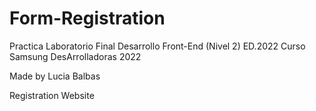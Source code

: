 # Form-Registration
Practica Laboratorio Final 
Desarrollo Front-End (Nivel 2) ED.2022
Curso Samsung DesArrolladoras  2022

Made by Lucia Balbas

Registration Website
